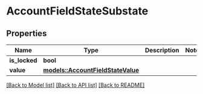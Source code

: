 # AccountFieldStateSubstate

## Properties

Name | Type | Description | Notes
------------ | ------------- | ------------- | -------------
**is_locked** | **bool** |  | 
**value** | [**models::AccountFieldStateValue**](AccountFieldStateValue.md) |  | 

[[Back to Model list]](../README.md#documentation-for-models) [[Back to API list]](../README.md#documentation-for-api-endpoints) [[Back to README]](../README.md)


